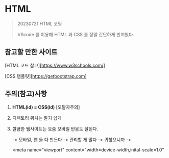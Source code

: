 # HTML

> 20230721 HTML 코딩
>
> VScode 를 이용해 HTML 과 CSS 를 정말 간단하게 만져봤다.



## 참고할 만한 사이트

[HTML 코드 참고][https://www.w3schools.com/]

[CSS 탬플릿][https://getbootstrap.com]



## 주의(참고)사항

1. **HTML(id) = CSS(id)** [오탈자주의]

2. 디렉토리 위치는 알기 쉽게

3. 깔끔한 웹사이트는 요즘 모바일 반응도 잘된다.

   -> 모바일, 웹 둘 다 만든다 -> 관리할 게 많다 -> 귀찮으니까 -> 

   <meta name="viewport" content="width=device-width,inital-scale=1.0"